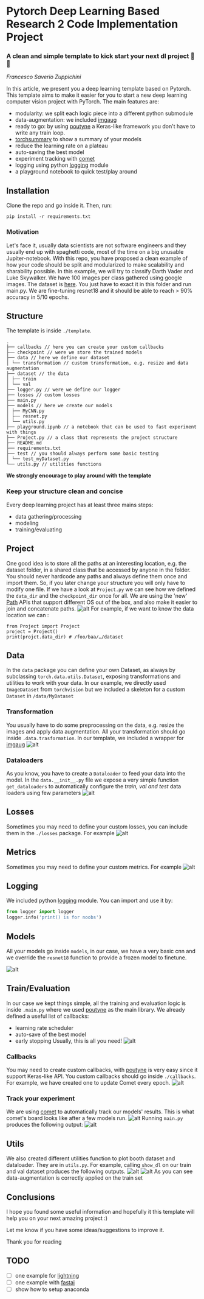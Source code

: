 # Pytorch Deep Learning Based Research 2 Code Implementation Project
### A clean and simple template to kick start your next dl project 🚀🚀
*Francesco Saverio Zuppichini*

In this article, we present you a deep learning template based on Pytorch. This template aims to make it easier for you to start a new deep learning computer vision project with PyTorch. The main features are:

- modularity: we split each logic piece into a different python submodule
- data-augmentation: we included [imgaug](https://imgaug.readthedocs.io/en/latest/)
- ready to go: by using [poutyne](https://pypi.org/project/Poutyne/) a Keras-like framework you don't have to write any train loop.
- [torchsummary](https://github.com/sksq96/pytorch-summary) to show a summary of your models
- reduce the learning rate on a plateau
- auto-saving the best model
- experiment tracking with [comet](https://www.comet.ml/)
- logging using python [logging](https://docs.python.org/3/library/logging.html) module
- a playground notebook to quick test/play around
## Installation
Clone the repo and go inside it. Then, run:

```
pip install -r requirements.txt
```

### Motivation
Let's face it, usually data scientists are not software engineers and they usually end up with spaghetti code, most of the time on a big unusable Jupiter-notebook. With this repo, you have proposed a clean example of how your code should be split and modularized to make scalability and sharability possible. In this example, we will try to classify Darth Vader and Luke Skywalker. We have 100 images per class gathered using google images. The dataset is [here](https://drive.google.com/open?id=1LyHJxUVjOgDIgGJL4MnDhA10xjejWuw7). You just have to exact it in this folder and run main.py. We are fine-tuning resnet18 and it should be able to reach > 90% accuracy in 5/10 epochs.
## Structure
The template is inside `./template`.
```
.
├── callbacks // here you can create your custom callbacks
├── checkpoint // were we store the trained models
├── data // here we define our dataset
│ └── transformation // custom transformation, e.g. resize and data augmentation
├── dataset // the data
│ ├── train
│ └── val
├── logger.py // were we define our logger
├── losses // custom losses
├── main.py
├── models // here we create our models
│ ├── MyCNN.py
│ ├── resnet.py
│ └── utils.py
├── playground.ipynb // a notebook that can be used to fast experiment with things
├── Project.py // a class that represents the project structure
├── README.md
├── requirements.txt
├── test // you should always perform some basic testing
│ └── test_myDataset.py
└── utils.py // utilities functions
```
**We strongly encourage to play around with the template**
### Keep your structure clean and concise
Every deep learning project has at least three mains steps:
- data gathering/processing
- modeling
- training/evaluating
## Project
One good idea is to store all the paths at an interesting location, e.g. the dataset folder, in a shared class that be accessed by anyone in the folder. You should never hardcode any paths and always define them once and import them. So, if you later change your structure you will only have to modify one file.
If we have a look at `Project.py` we can see how we defined the `data_dir` and the `checkpoint_dir` once for all. We are using the 'new' [Path](https://docs.python.org/3/library/pathlib.html) APIs that support different OS out of the box, and also make it easier to join and concatenate paths.
![alt](https://raw.githubusercontent.com/FrancescoSaverioZuppichini/PyTorch-Deep-Learning-Skeletron/master/images/Project.png)
For example, if we want to know the data location we can :
```python3
from Project import Project
project = Project() 
print(projct.data_dir) # /foo/baa/…/dataset
```
## Data
In the `data` package you can define your own Dataset, as always by subclassing `torch.data.utils.Dataset`, exposing transformations and utilities to work with your data.
In our example, we directly used `ImageDataset` from `torchvision` but we included a skeleton for a custom `Dataset` in `/data/MyDataset`
### Transformation
You usually have to do some preprocessing on the data, e.g. resize the images and apply data augmentation. All your transformation should go inside `.data.trasformation`. In our template, we included a wrapper for
[imgaug](https://imgaug.readthedocs.io/en/latest/)
![alt](https://raw.githubusercontent.com/FrancescoSaverioZuppichini/PyTorch-Deep-Learning-Skeletron/master/images/transformation.png)
### Dataloaders
As you know, you have to create a `Dataloader` to feed your data into the model. In the `data.__init__.py` file we expose a very simple function `get_dataloaders` to automatically configure the *train, val and test* data loaders using few parameters
![alt](https://raw.githubusercontent.com/FrancescoSaverioZuppichini/PyTorch-Deep-Learning-Skeletron/master/images/data.png)
## Losses
Sometimes you may need to define your custom losses, you can include them in the `./losses` package. For example
![alt](https://raw.githubusercontent.com/FrancescoSaverioZuppichini/PyTorch-Deep-Learning-Skeletron/master/images/losses.png)
## Metrics
Sometimes you may need to define your custom metrics. For example
![alt](https://raw.githubusercontent.com/FrancescoSaverioZuppichini/PyTorch-Deep-Learning-Skeletron/master/images/metrics.png)
## Logging 
We included python [logging](https://docs.python.org/3/library/logging.html) module. You can import and use it by:

```python
from logger import logger
logger.info('print() is for noobs')
```

## Models
All your models go inside `models`, in our case, we have a very basic cnn and we override the `resnet18` function to provide a frozen model to finetune.

![alt](https://github.com/FrancescoSaverioZuppichini/PyTorch-Deep-Learning-Skeletron/blob/master/images/resnet.png?raw=true)
## Train/Evaluation
In our case we kept things simple, all the training and evaluation logic is inside `.main.py` where we used [poutyne](https://pypi.org/project/Poutyne/) as the main library. We already defined a useful list of callbacks:
- learning rate scheduler
- auto-save of the best model
- early stopping
Usually, this is all you need!
![alt](https://github.com/FrancescoSaverioZuppichini/PyTorch-Deep-Learning-Skeletron/blob/master/images/main.png?raw=true)
### Callbacks 
You may need to create custom callbacks, with [poutyne](https://pypi.org/project/Poutyne/) is very easy since it support Keras-like API. You custom callbacks should go inside `./callbacks`. For example, we have created one to update Comet every epoch.
![alt](https://github.com/FrancescoSaverioZuppichini/PyTorch-Deep-Learning-Skeletron/blob/master/images/CometCallback.png?raw=true)

### Track your experiment
We are using [comet](https://www.comet.ml/) to automatically track our models' results. This is what comet's board looks like after a few models run.
![alt](https://github.com/FrancescoSaverioZuppichini/PyTorch-Deep-Learning-Skeletron/blob/master/images/comet.jpg?raw=true)
Running `main.py` produces the following output:
![alt](https://github.com/FrancescoSaverioZuppichini/PyTorch-Deep-Learning-Skeletron/blob/master/images/output.jpg?raw=true)
## Utils
We also created different utilities function to plot booth dataset and dataloader. They are in `utils.py`. For example, calling `show_dl` on our train and val dataset produces the following outputs.
![alt](https://github.com/FrancescoSaverioZuppichini/PyTorch-Deep-Learning-Skeletron/blob/master/images/Figure_1.png?raw=true)
![alt](https://github.com/FrancescoSaverioZuppichini/PyTorch-Deep-Learning-Skeletron/blob/master/images/Figure_2.png?raw=true)
As you can see data-augmentation is correctly applied on the train set
## Conclusions
I hope you found some useful information and hopefully it this template will help you on your next amazing project :)

Let me know if you have some ideas/suggestions to improve it.

Thank you for reading

## TODO 
- [ ] one example for [lightning](https://github.com/williamFalcon/pytorch-lightning)
- [ ] one example with [fastai](https://www.fast.ai/)
- [ ] show how to setup anaconda 
